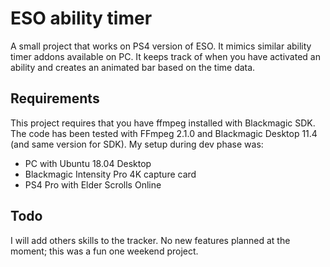 
# ESO ability timer
A small project that works on PS4 version of ESO. It mimics similar ability timer addons available on PC. It keeps track of when you have activated an ability and creates an animated bar based on the time data.

## Requirements
This project requires that you have ffmpeg installed with Blackmagic SDK. The code has been tested with FFmpeg 2.1.0 and Blackmagic Desktop 11.4 (and same version for SDK). My setup during dev phase was:
 * PC with Ubuntu 18.04 Desktop
 * Blackmagic Intensity Pro 4K capture card
 * PS4 Pro with Elder Scrolls Online

## Todo
I will add others skills to the tracker. No new features planned at the moment; this was a fun one weekend project.
